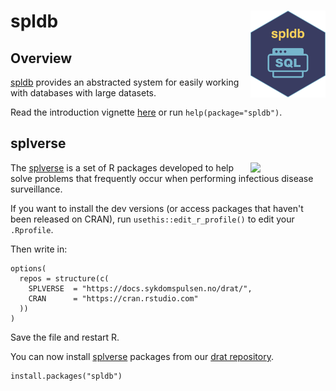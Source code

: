 # spldb <a href="https://docs.sykdomspulsen.no/spldb/"><img src="man/figures/logo.png" align="right" width="120" /></a>

## Overview 

[spldb](https://docs.sykdomspulsen.no/spldb/) provides an abstracted system for easily working with databases with large datasets.

Read the introduction vignette [here](http://docs.sykdomspulsen.no/spldb/articles/spldb.html) or run `help(package="spldb")`.

## splverse

<a href="https://docs.sykdomspulsen.no/packages"><img src="https://docs.sykdomspulsen.no/packages/splverse.png" align="right" width="120" /></a>

The [splverse](https://docs.sykdomspulsen.no/packages) is a set of R packages developed to help solve problems that frequently occur when performing infectious disease surveillance.

If you want to install the dev versions (or access packages that haven't been released on CRAN), run `usethis::edit_r_profile()` to edit your `.Rprofile`. 

Then write in:

```
options(
  repos = structure(c(
    SPLVERSE  = "https://docs.sykdomspulsen.no/drat/",
    CRAN      = "https://cran.rstudio.com"
  ))
)
```

Save the file and restart R.

You can now install [splverse](https://docs.sykdomspulsen.no/packages) packages from our [drat repository](https://docs.sykdomspulsen.no/drat/).

```
install.packages("spldb")
```

